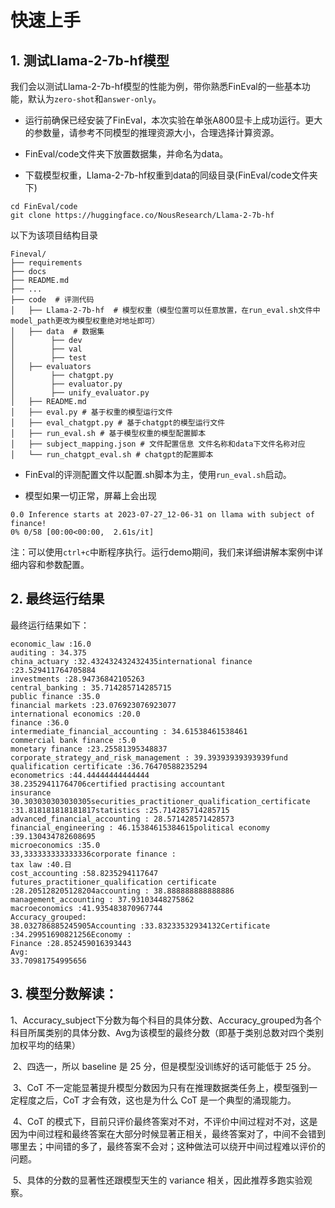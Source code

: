 # 快速上手

## 1. 测试Llama-2-7b-hf模型

我们会以测试Llama-2-7b-hf模型的性能为例，带你熟悉FinEval的一些基本功能，默认为`zero-shot`和`answer-only`。

- 运行前确保已经安装了FinEval，本次实验在单张A800显卡上成功运行。更大的参数量，请参考不同模型的推理资源大小，合理选择计算资源。

- FinEval/code文件夹下放置数据集，并命名为data。

- 下载模型权重，Llama-2-7b-hf权重到data的同级目录(FinEval/code文件夹下)

```text
cd FinEval/code
git clone https://huggingface.co/NousResearch/Llama-2-7b-hf
```

  以下为该项目结构目录

```text
Fineval/
├── requirements
├── docs
├── README.md
├── ...
├── code  # 评测代码
│   ├── Llama-2-7b-hf  # 模型权重（模型位置可以任意放置，在run_eval.sh文件中model_path更改为模型权重绝对地址即可）
│   ├── data  # 数据集
│	     ├── dev 
│	     ├── val 
│	     ├── test
│   ├── evaluators
│	     ├── chatgpt.py
│	     ├── evaluator.py
│	     ├── unify_evaluator.py
│   ├── README.md
│   ├── eval.py # 基于权重的模型运行文件
│   ├── eval_chatgpt.py # 基于chatgpt的模型运行文件
│   ├── run_eval.sh # 基于模型权重的模型配置脚本
│   ├── subject_mapping.json # 文件配置信息 文件名称和data下文件名称对应
│   └── run_chatgpt_eval.sh # chatgpt的配置脚本
```

- FinEval的评测配置文件以配置.sh脚本为主，使用`run_eval.sh`启动。

- 模型如果一切正常，屏幕上会出现

```text
0.0 Inference starts at 2023-07-27_12-06-31 on llama with subject of finance!
0% 0/58 [00:00<00:00,  2.61s/it]
```

注：可以使用`ctrl+c`中断程序执行。运行demo期间，我们来详细讲解本案例中详细内容和参数配置。

## 2. 最终运行结果

最终运行结果如下：

```text
economic_law :16.0
auditing : 34.375
china_actuary :32.432432432432435international finance :23.529411764705884
investments :28.94736842105263
central_banking : 35.714285714285715
public finance :35.0
financial markets :23.076923076923077
international economics :20.0
finance :36.0
intermediate_financial_accounting : 34.61538461538461
commercial bank finance :5.0
monetary finance :23.25581395348837
corporate_strategy_and_risk_management : 39.39393939393939fund qualification certificate :36.76470588235294
econometrics :44.44444444444444
38.23529411764706certified practising accountant 
insurance 30.303030303030305securities_practitioner_qualification_certificate :31.818181818181817statistics :25.714285714285715
advanced_financial_accounting : 28.571428571428573
financial_engineering : 46.15384615384615political economy :39.130434782608695
microeconomics :35.0
33,333333333333336corporate finance :
tax law :40.日
cost_accounting :58.8235294117647
futures_practitioner_qualification certificate :28.205128205128204accounting : 38.888888888888886
management_accounting : 37.93103448275862
macroeconomics :41.935483870967744
Accuracy_grouped:
38.032786885245905Accounting :33.83233532934132Certificate :34.29951690821256Economy :
Finance :28.852459016393443
Avg:
33.70981754995656
```

## 3. 模型分数解读：

​		1、Accuracy_subject下分数为每个科目的具体分数、Accuracy_grouped为各个科目所属类别的具体分数、Avg为该模型的最终分数（即基于类别总数对四个类别加权平均的结果）

​		2、四选一，所以 baseline 是 25 分，但是模型没训练好的话可能低于 25 分。

​		3、CoT 不一定能显著提升模型分数因为只有在推理数据类任务上，模型强到一定程度之后，CoT 才会有效，这也是为什么 CoT 是一个典型的涌现能力。

​		4、CoT 的模式下，目前只评价最终答案对不对，不评价中间过程对不对，这是因为中间过程和最终答案在大部分时候显著正相关，最终答案对了，中间不会错到哪里去；中间错的多了，最终答案不会对；这种做法可以绕开中间过程难以评价的问题。

​		5、具体的分数的显著性还跟模型天生的 variance 相关，因此推荐多跑实验观察。

